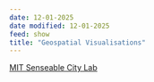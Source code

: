 ```yaml
---
date: 12-01-2025
date modified: 12-01-2025
feed: show
title: "Geospatial Visualisations"
---
```


[MIT Senseable City Lab](https://senseable.mit.edu/)